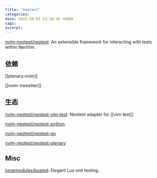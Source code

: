 ```yaml
---
title: "neotest"
categories: 
date: 2022-10-03 23:10:10 +0800
tags: 
excerpt: 
---
```




[nvim-neotest/neotest](https://github.com/nvim-neotest/neotest): An extensible framework for interacting with tests within NeoVim.



## 依赖


[[plenary.nvim]]

[[nvim-treesitter]]

## 生态

[nvim-neotest/neotest-vim-test](https://github.com/nvim-neotest/neotest-vim-test): Neotest adapter for [[vim-test]]

[nvim-neotest/neotest-python](https://github.com/nvim-neotest/neotest-python)

[nvim-neotest/neotest-go](https://github.com/nvim-neotest/neotest-go)

[nvim-neotest/neotest-plenary](https://github.com/nvim-neotest/neotest-plenary)



## Misc

[lunarmodules/busted](https://github.com/lunarmodules/busted): Elegant Lua unit testing.



